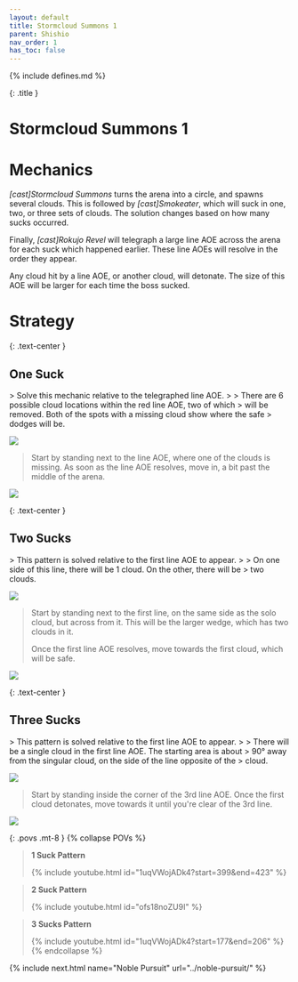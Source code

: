 ```yaml
---
layout: default
title: Stormcloud Summons 1
parent: Shishio
nav_order: 1
has_toc: false
---
```


{% include defines.md %}

{: .title }
# Stormcloud Summons 1

# Mechanics

*[cast]Stormcloud Summons* turns the arena into a circle, and spawns several
clouds. This is followed by *[cast]Smokeater*, which will suck in one, two, or
three sets of clouds. The solution changes based on how many sucks occurred.

Finally, *[cast]Rokujo Revel* will telegraph a large line AOE across the arena
for each suck which happened earlier. These line AOEs will resolve in the order
they appear.

Any cloud hit by a line AOE, or another cloud, will detonate. The size of this
AOE will be larger for each time the boss sucked.

# Strategy

{: .text-center }
## One Suck

<div class="strats-grid" markdown="1">
> Solve this mechanic relative to the telegraphed line AOE.
>
> There are 6 possible cloud locations within the red line AOE, two of which
> will be removed. Both of the spots with a missing cloud show where the safe
> dodges will be.

![](./1-suck-1.png)

> Start by standing next to the line AOE, where one of the clouds is missing.
> As soon as the line AOE resolves, move in, a bit past the middle of the arena.

![](./1-suck-2.png)
</div>

{: .text-center }
## Two Sucks

<div class="strats-grid" markdown="1">
> This pattern is solved relative to the first line AOE to appear.
>
> On one side of this line, there will be 1 cloud. On the other, there will be
> two clouds.

![](./2-suck-1.png)

> Start by standing next to the first line, on the same side as the solo cloud,
> but across from it. This will be the larger wedge, which has two clouds in it.
>
> Once the first line AOE resolves, move towards the first cloud, which will be
> safe.

![](./2-suck-2.png)
</div>

{: .text-center }
## Three Sucks

<div class="strats-grid" markdown="1">
> This pattern is solved relative to the first line AOE to appear.
>
> There will be a single cloud in the first line AOE. The starting area is about
> 90° away from the singular cloud, on the side of the line opposite of the
> cloud.

![](./3-suck-1.png)

> Start by standing inside the corner of the 3rd line AOE. Once the first cloud
> detonates, move towards it until you're clear of the 3rd line.

![](./3-suck-2.png)
</div>

{: .povs .mt-8 }
{% collapse POVs %}
> **1 Suck Pattern**
>
> {% include youtube.html id="1uqVWojADk4?start=399&end=423" %}

> **2 Suck Pattern**
>
> {% include youtube.html id="ofs18noZU9I" %}

> **3 Sucks Pattern**
>
> {% include youtube.html id="1uqVWojADk4?start=177&end=206" %}
{% endcollapse %}

{% include next.html name="Noble Pursuit" url="../noble-pursuit/" %}
